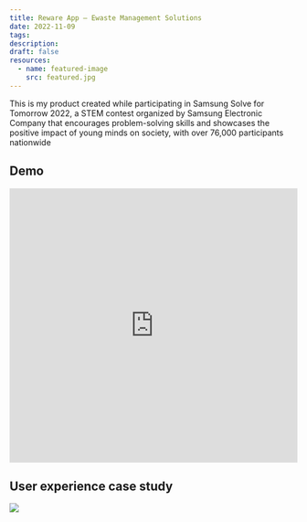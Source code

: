 ```yaml
---
title: Reware App – Ewaste Management Solutions
date: 2022-11-09
tags: 
description: 
draft: false
resources:
  - name: featured-image
    src: featured.jpg
---
```


This is my product created while participating in Samsung Solve for Tomorrow 2022, a STEM contest organized by Samsung Electronic Company that encourages problem-solving skills and showcases the positive impact of young minds on society, with over 76,000 participants nationwide

## Demo

<iframe width="100%" height="480" src="https://www.youtube.com/embed/3MiNcRix8I0?si=qv5MG6gD4SlTi4Cd&amp;start=334" title="YouTube video player" frameborder="0" allow="accelerometer; autoplay; clipboard-write; encrypted-media; gyroscope; picture-in-picture; web-share" allowfullscreen></iframe>

## User experience case study

![](https://i.imgur.com/KyH7Cui.jpeg)

